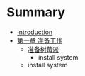 # Summary

* [Introduction](README.md)
* [第一章 准备工作](chapter1.md)
   * [准备树莓派](prepare.md)
       * install system
   * install system

